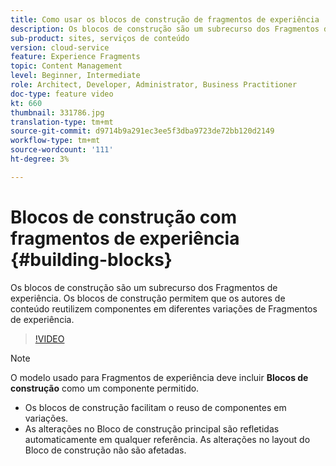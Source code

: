 ```yaml
---
title: Como usar os blocos de construção de fragmentos de experiência
description: Os blocos de construção são um subrecurso dos Fragmentos de experiência que permitem a reutilização de componentes criados em variações de Fragmentos de experiência.
sub-product: sites, serviços de conteúdo
version: cloud-service
feature: Experience Fragments
topic: Content Management
level: Beginner, Intermediate
role: Architect, Developer, Administrator, Business Practitioner
doc-type: feature video
kt: 660
thumbnail: 331786.jpg
translation-type: tm+mt
source-git-commit: d9714b9a291ec3ee5f3dba9723de72bb120d2149
workflow-type: tm+mt
source-wordcount: '111'
ht-degree: 3%

---
```



# Blocos de construção com fragmentos de experiência {#building-blocks}

Os blocos de construção são um subrecurso dos Fragmentos de experiência. Os blocos de construção permitem que os autores de conteúdo reutilizem componentes em diferentes variações de Fragmentos de experiência.

>[!VIDEO](https://video.tv.adobe.com/v/331786/?quality=12&learn=on)

>[!NOTE]
>
> O modelo usado para Fragmentos de experiência deve incluir **Blocos de construção** como um componente permitido.

* Os blocos de construção facilitam o reuso de componentes em variações.
* As alterações no Bloco de construção principal são refletidas automaticamente em qualquer referência. As alterações no layout do Bloco de construção não são afetadas.